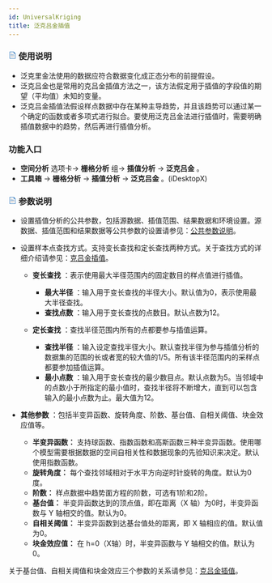 ```yaml
---
id: UniversalKriging
title: 泛克吕金插值
---
```

### ![](../../../img/read.gif) 使用说明

* 泛克里金法使用的数据应符合数据变化成正态分布的前提假设。
* 泛克吕金也是常用的克吕金插值方法之一，该方法假定用于插值的字段值的期望（平均值）未知的变量。
* 泛克吕金插值法假设样点数据中存在某种主导趋势，并且该趋势可以通过某一个确定的函数或者多项式进行拟合。要使用泛克吕金法进行插值时，需要明确插值数据中的趋势，然后再进行插值分析。

### 功能入口

- **空间分析** 选项卡-> **栅格分析** 组-> **插值分析** -> **泛克吕金** 。
- **工具箱** -> **栅格分析** -> **插值分析** -> **泛克吕金** 。(iDesktopX) 

### ![](../../../img/read.gif) 参数说明

* 设置插值分析的公共参数，包括源数据、插值范围、结果数据和环境设置。源数据、插值范围和结果数据等公共参数的设置请参见：[公共参数说明](CommonPara)。
* 设置样本点查找方式。支持变长查找和定长查找两种方式。关于查找方式的详细介绍请参见：[克吕金插值](aboutinterpolation)。  

  - **变长查找** ：表示使用最大半径范围内的固定数目的样点值进行插值。  

      - **最大半径** ：输入用于变长查找的半径大小。默认值为0，表示使用最大半径查找。
      - **查找点数** ：输入用于变长查找的点数目。默认点数为12。
  - **定长查找** ：查找半径范围内所有的点都要参与插值运算。  

    - **查找半径** ：输入设定查找半径大小。默认查找半径为参与插值分析的数据集的范围的长或者宽的较大值的1/5。所有该半径范围内的采样点都要参加插值运算。
    - **最小点数** ：输入用于变长查找的最少数目点。默认点数为5。当邻域中的点数小于所指定的最小值时，查找半径将不断增大，直到可以包含输入的最小点数为止。最大值为12。
* **其他参数** ：包括半变异函数、旋转角度、阶数、基台值、自相关阈值、块金效应值等。  

    - **半变异函数：** 支持球函数、指数函数和高斯函数三种半变异函数。使用哪个模型需要根据数据的空间自相关性和数据现象的先验知识来决定。默认使用指数函数。
    - **旋转角度：** 每个查找邻域相对于水平方向逆时针旋转的角度。默认为0度。
    - **阶数：** 样点数据中趋势面方程的阶数，可选有1阶和2阶。
    - **基台值：** 半变异函数达到的顶点值，即在距离（X 轴）为0时，半变异函数与 Y 轴相交的值。默认为0。
    - **自相关阈值：** 半变异函数到达基台值处的距离，即 X 轴相应的值。默认值为0。
    - **块金效应值：** 在 h=0（X轴）时，半变异函数与 Y 轴相交的值。默认为0。

关于基台值、自相关阈值和块金效应三个参数的关系请参见：[克吕金插值](aboutinterpolation)。